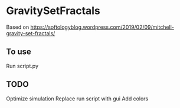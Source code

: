 # GravitySetFractals

Based on https://softologyblog.wordpress.com/2019/02/09/mitchell-gravity-set-fractals/ 

## To use

Run script.py


## TODO
Optimize simulation
Replace run script with gui
Add colors
